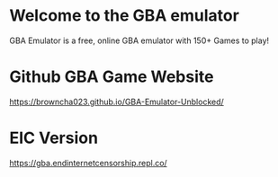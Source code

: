 # Welcome to the GBA emulator

GBA Emulator is a free, online GBA emulator with 150+ Games to play!

# Github GBA Game Website

https://browncha023.github.io/GBA-Emulator-Unblocked/

# EIC Version

https://gba.endinternetcensorship.repl.co/

